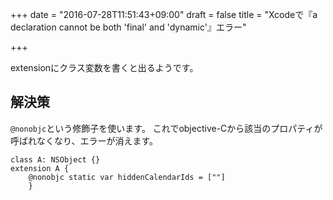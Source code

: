 +++
date = "2016-07-28T11:51:43+09:00"
draft = false
title = "Xcodeで『a declaration cannot be both 'final' and 'dynamic'』エラー"

+++

extensionにクラス変数を書くと出るようです。

## 解決策

`@nonobjc`という修飾子を使います。
これでobjective-Cから該当のプロパティが呼ばれなくなり、エラーが消えます。

```
class A: NSObject {}
extension A {
    @nonobjc static var hiddenCalendarIds = [""]
    }
```

